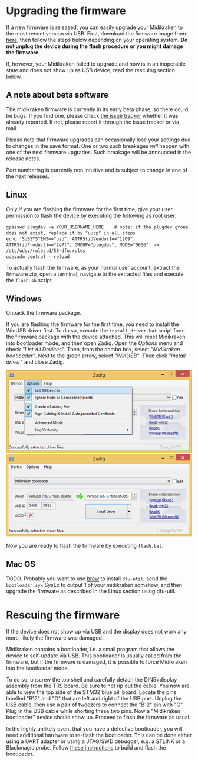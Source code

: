 Upgrading the firmware
======================

If a new firmware is released, you can easily upgrade your Midikraken to the most recent version
via USB. First, download the firmware image from [here](https://github.com/Windfisch/midikraken/releases),
then follow the steps below depending on
your operating system. **Do not unplug the device during the flash procedure or you might damage
the firmware.**

If, however, your Midikraken failed to upgrade and now is in an inoperable state and does not show up
as USB device, read the rescuing section below.


## A note about beta software

The midikraken firmware is currently in its early beta phase, so there could be bugs. If you find one,
please check [the issue tracker](https://github.com/Windfisch/midikraken/issues) whether it was already
reported. If not, please report it through the issue tracker or via mail.

Please note that firmware upgrades can occasionally lose your settings due to changes in the save format.
One or two such breakages *will* happen with one of the next firmware upgrades. Such breakage will be
announced in the release notes.

Port numbering is currently non intuitive and is subject to change in one of the next releases.

## Linux

Only if you are flashing the firmware for the first time, give your user permission to flash the device
by executing the following as root user:

```
gpasswd plugdev -a YOUR_USERNAME_HERE    # note: if the plugdev group does not exist, replace it by "uucp" in all steps
echo 'SUBSYSTEMS=="usb", ATTRS{idVendor}=="1209", ATTRS{idProduct}=="2e7f", GROUP="plugdev", MODE="0666"' >> /etc/udev/rules.d/50-dfu.rules
udevadm control --reload
```

To actually flash the firmware, as your normal user account, extract the firmware zip, open a
terminal, navigate to the extracted files and execute the `flash.sh` script.

## Windows

Unpack the firmware package.

If you are flashing the firmware for the first time, you need to install the WinUSB driver first.
To do so, execute the `install_driver.bat` script from the firmware package with the device attached.
This will reset Midikraken into bootloader mode, and then open Zadig. Open the *Options* menu and check
*"List All Devices"*. Then, from the combo box, select *"Midikraken bootloader"*. Next to the green arrow,
select *"WinUSB"*. Then click *"Install driver"* and close Zadig.

![Select List All Devices](zadig1.png)
![Install Driver](zadig2.png)

Now you are ready to flash the firmware by executing `flash.bat`.

## Mac OS

TODO. Probably you want to use [brew](https://brew.sh/) to install `dfu-util`, send the `bootloader.syx`
SysEx to output 1 of your midikraken somehow, and then upgrade the firmware as described in the Linux
section using dfu-util.

Rescuing the firmware
=====================

If the device does not show up via USB and the display does not work any more, likely the firmware
was damaged.

Midikraken contains a bootloader, i.e. a small program that allows the device to self-update via USB.
This bootloader is usually called from the firmware, but if the firmware is damaged, it is possible
to force Midikraken into the bootloader mode.

To do so, unscrew the top shell and carefully detach the DIN5+display assembly from the TRS board.
Be sure to not rip out the cable. You now are able to view the top side of the STM32 blue pill board.
Locate the pins labelled "B12" and "G" that are left and right of the USB port. Unplug the USB cable,
then use a pair of tweezers to connect the "B12" pin with "G". Plug in the USB cable while shorting
these two pins. Now a "Midikraken bootloader" device should show up. Proceed to flash the firmware
as usual.

In the highly unlikely event that you have a defective bootloader, you will need additional hardware
to re-flash the bootloader. This can be done either using a UART adapter or using a JTAG/SWD debugger,
e.g. a STLINK or a Blackmagic probe. Follow
[these instructions](https://github.com/Windfisch/midikraken/blob/master/firmware/sboot/README.md) to
build and flash the bootloader.
